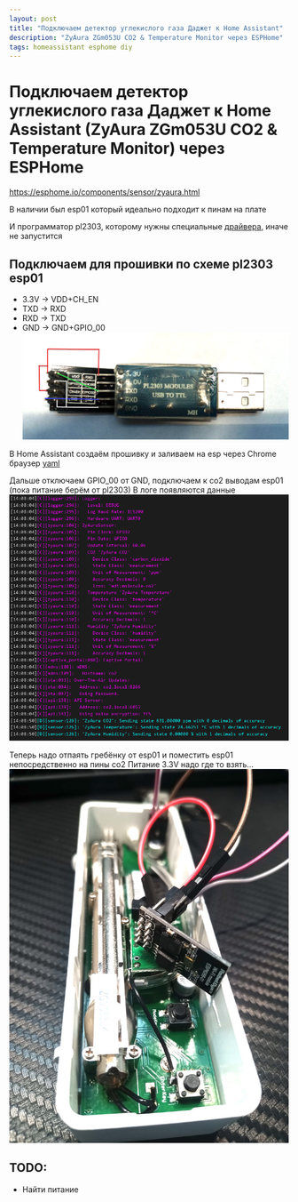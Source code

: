 ```yaml
---
layout: post
title: "Подключаем детектор углекислого газа Даджет к Home Assistant"
description: "ZyAura ZGm053U CO2 & Temperature Monitor через ESPHome"
tags: homeassistant esphome diy
---
```

# Подключаем детектор углекислого газа Даджет к Home Assistant (ZyAura ZGm053U CO2 & Temperature Monitor) через ESPHome

https://esphome.io/components/sensor/zyaura.html

В наличии был esp01 который идеально подходит к пинам на плате

И программатор pl2303, которому нужны специальные [драйвера](/assets/blog/co2/Prolific%20PL2303%20driver%20v3.3.2.102%20(2008-24-09)%20Win8_x64_x86.7z), иначе не запустится

## Подключаем для прошивки по схеме **pl2303 esp01**

* 3.3V -> VDD+CH_EN
* TXD -> RXD
* RXD -> TXD
* GND -> GND+GPIO_00
![Пины](/assets/blog/co2/pl2303_esp01_connect.png)

В Home Assistant создаём прошивку и заливаем на esp через Chrome браузер
[yaml](/assets/blog/co2/co2.yaml)

Дальше отключаем GPIO_00 от GND, подключаем к co2 выводам esp01 (пока питание берём от pl2303)
В логе появляются данные
![Источник питания](/assets/blog/co2/co2_esp01.png)


Теперь надо отпаять гребёнку от esp01 и поместить esp01 непосредственно на пины co2
Питание 3.3V надо где то взять... 
![Источник питания](/assets/blog/co2/co2_esp01_debug.png)

## TODO:
 * Найти питание